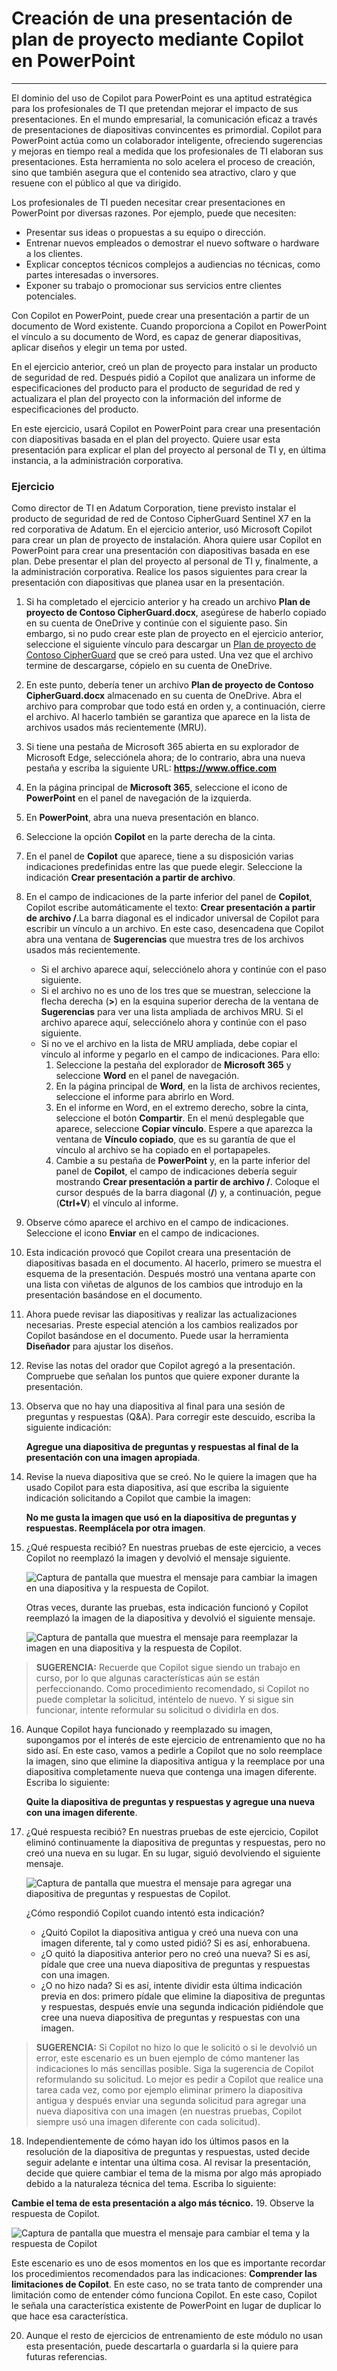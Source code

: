 
# Creación de una presentación de plan de proyecto mediante Copilot en PowerPoint
---
El dominio del uso de Copilot para PowerPoint es una aptitud estratégica para los profesionales de TI que pretendan mejorar el impacto de sus presentaciones. En el mundo empresarial, la comunicación eficaz a través de presentaciones de diapositivas convincentes es primordial. Copilot para PowerPoint actúa como un colaborador inteligente, ofreciendo sugerencias y mejoras en tiempo real a medida que los profesionales de TI elaboran sus presentaciones. Esta herramienta no solo acelera el proceso de creación, sino que también asegura que el contenido sea atractivo, claro y que resuene con el público al que va dirigido.

Los profesionales de TI pueden necesitar crear presentaciones en PowerPoint por diversas razones. Por ejemplo, puede que necesiten:

 -  Presentar sus ideas o propuestas a su equipo o dirección.
 -  Entrenar nuevos empleados o demostrar el nuevo software o hardware a los clientes.
 -  Explicar conceptos técnicos complejos a audiencias no técnicas, como partes interesadas o inversores.
 -  Exponer su trabajo o promocionar sus servicios entre clientes potenciales.

Con Copilot en PowerPoint, puede crear una presentación a partir de un documento de Word existente. Cuando proporciona a Copilot en PowerPoint el vínculo a su documento de Word, es capaz de generar diapositivas, aplicar diseños y elegir un tema por usted.

En el ejercicio anterior, creó un plan de proyecto para instalar un producto de seguridad de red. Después pidió a Copilot que analizara un informe de especificaciones del producto para el producto de seguridad de red y actualizara el plan del proyecto con la información del informe de especificaciones del producto.

En este ejercicio, usará Copilot en PowerPoint para crear una presentación con diapositivas basada en el plan del proyecto. Quiere usar esta presentación para explicar el plan del proyecto al personal de TI y, en última instancia, a la administración corporativa.

### Ejercicio

Como director de TI en Adatum Corporation, tiene previsto instalar el producto de seguridad de red de Contoso CipherGuard Sentinel X7 en la red corporativa de Adatum. En el ejercicio anterior, usó Microsoft Copilot para crear un plan de proyecto de instalación. Ahora quiere usar Copilot en PowerPoint para crear una presentación con diapositivas basada en ese plan. Debe presentar el plan del proyecto al personal de TI y, finalmente, a la administración corporativa. Realice los pasos siguientes para crear la presentación con diapositivas que planea usar en la presentación.

1.  Si ha completado el ejercicio anterior y ha creado un archivo **Plan de proyecto de Contoso CipherGuard.docx**, asegúrese de haberlo copiado en su cuenta de OneDrive y continúe con el siguiente paso. Sin embargo, si no pudo crear este plan de proyecto en el ejercicio anterior, seleccione el siguiente vínculo para descargar un [Plan de proyecto de Contoso CipherGuard](https://go.microsoft.com/fwlink/?linkid=2268924) que se creó para usted. Una vez que el archivo termine de descargarse, cópielo en su cuenta de OneDrive.
2.  En este punto, debería tener un archivo **Plan de proyecto de Contoso CipherGuard.docx** almacenado en su cuenta de OneDrive. Abra el archivo para comprobar que todo está en orden y, a continuación, cierre el archivo. Al hacerlo también se garantiza que aparece en la lista de archivos usados más recientemente (MRU).
3.  Si tiene una pestaña de Microsoft 365 abierta en su explorador de Microsoft Edge, selecciónela ahora; de lo contrario, abra una nueva pestaña y escriba la siguiente URL: **https://www.office.com**
4.  En la página principal de **Microsoft 365**, seleccione el icono de **PowerPoint** en el panel de navegación de la izquierda.
5.  En **PowerPoint**, abra una nueva presentación en blanco.
6.  Seleccione la opción **Copilot** en la parte derecha de la cinta.
7.  En el panel de **Copilot** que aparece, tiene a su disposición varias indicaciones predefinidas entre las que puede elegir. Seleccione la indicación **Crear presentación a partir de archivo**.
8.  En el campo de indicaciones de la parte inferior del panel de **Copilot**, Copilot escribe automáticamente el texto: **Crear presentación a partir de archivo /**.La barra diagonal es el indicador universal de Copilot para escribir un vínculo a un archivo. En este caso, desencadena que Copilot abra una ventana de **Sugerencias** que muestra tres de los archivos usados más recientemente.
     -  Si el archivo aparece aquí, selecciónelo ahora y continúe con el paso siguiente.
     -  Si el archivo no es uno de los tres que se muestran, seleccione la flecha derecha (**&gt;**) en la esquina superior derecha de la ventana de **Sugerencias** para ver una lista ampliada de archivos MRU. Si el archivo aparece aquí, selecciónelo ahora y continúe con el paso siguiente.
     -  Si no ve el archivo en la lista de MRU ampliada, debe copiar el vínculo al informe y pegarlo en el campo de indicaciones. Para ello:
        1.  Seleccione la pestaña del explorador de **Microsoft 365** y seleccione **Word** en el panel de navegación.
        2.  En la página principal de **Word**, en la lista de archivos recientes, seleccione el informe para abrirlo en Word.
        3.  En el informe en Word, en el extremo derecho, sobre la cinta, seleccione el botón **Compartir**. En el menú desplegable que aparece, seleccione **Copiar vínculo**. Espere a que aparezca la ventana de **Vínculo copiado**, que es su garantía de que el vínculo al archivo se ha copiado en el portapapeles.
        4.  Cambie a su pestaña de **PowerPoint** y, en la parte inferior del panel de **Copilot**, el campo de indicaciones debería seguir mostrando **Crear presentación a partir de archivo /**. Coloque el cursor después de la barra diagonal (**/**) y, a continuación, pegue (**Ctrl+V**) el vínculo al informe.
9.  Observe cómo aparece el archivo en el campo de indicaciones. Seleccione el icono **Enviar** en el campo de indicaciones.
10. Esta indicación provocó que Copilot creara una presentación de diapositivas basada en el documento. Al hacerlo, primero se muestra el esquema de la presentación. Después mostró una ventana aparte con una lista con viñetas de algunos de los cambios que introdujo en la presentación basándose en el documento.
11. Ahora puede revisar las diapositivas y realizar las actualizaciones necesarias. Preste especial atención a los cambios realizados por Copilot basándose en el documento. Puede usar la herramienta **Diseñador** para ajustar los diseños.
12. Revise las notas del orador que Copilot agregó a la presentación. Compruebe que señalan los puntos que quiere exponer durante la presentación.
13. Observa que no hay una diapositiva al final para una sesión de preguntas y respuestas (Q&A). Para corregir este descuido, escriba la siguiente indicación:
    
    **Agregue una diapositiva de preguntas y respuestas al final de la presentación con una imagen apropiada**.
14. Revise la nueva diapositiva que se creó. No le quiere la imagen que ha usado Copilot para esta diapositiva, así que escriba la siguiente indicación solicitando a Copilot que cambie la imagen:
    
    **No me gusta la imagen que usó en la diapositiva de preguntas y respuestas. Reemplácela por otra imagen**.
15. ¿Qué respuesta recibió? En nuestras pruebas de este ejercicio, a veces Copilot no reemplazó la imagen y devolvió el mensaje siguiente.
    
      ![Captura de pantalla que muestra el mensaje para cambiar la imagen en una diapositiva y la respuesta de Copilot.](../media/copilot-powerpoint-replace-message-1-030c583b.png) 
         
      Otras veces, durante las pruebas, esta indicación funcionó y Copilot reemplazó la imagen de la diapositiva y devolvió el siguiente mensaje.
         
      ![Captura de pantalla que muestra el mensaje para reemplazar la imagen en una diapositiva y la respuesta de Copilot.](../media/copilot-powerpoint-replace-message-2-aa694058.png)

 > **SUGERENCIA:** Recuerde que Copilot sigue siendo un trabajo en curso, por lo que algunas características aún se están perfeccionando. Como procedimiento recomendado, si Copilot no puede completar la solicitud, inténtelo de nuevo. Y si sigue sin funcionar, intente reformular su solicitud o dividirla en dos.

16. Aunque Copilot haya funcionado y reemplazado su imagen, supongamos por el interés de este ejercicio de entrenamiento que no ha sido así. En este caso, vamos a pedirle a Copilot que no solo reemplace la imagen, sino que elimine la diapositiva antigua y la reemplace por una diapositiva completamente nueva que contenga una imagen diferente. Escriba lo siguiente:
    
    **Quite la diapositiva de preguntas y respuestas y agregue una nueva con una imagen diferente**.
17. ¿Qué respuesta recibió? En nuestras pruebas de este ejercicio, Copilot eliminó continuamente la diapositiva de preguntas y respuestas, pero no creó una nueva en su lugar. En su lugar, siguió devolviendo el siguiente mensaje.
    
      ![Captura de pantalla que muestra el mensaje para agregar una diapositiva de preguntas y respuestas de Copilot.](../media/copilot-powerpoint-error-message-b164a414.png)
    
    
      ¿Cómo respondió Copilot cuando intentó esta indicación?
      
      -  ¿Quitó Copilot la diapositiva antigua y creó una nueva con una imagen diferente, tal y como usted pidió? Si es así, enhorabuena.
      -  ¿O quitó la diapositiva anterior pero no creó una nueva? Si es así, pídale que cree una nueva diapositiva de preguntas y respuestas con una imagen.
      -  ¿O no hizo nada? Si es así, intente dividir esta última indicación previa en dos: primero pídale que elimine la diapositiva de preguntas y respuestas, después envíe una segunda indicación pidiéndole que cree una nueva diapositiva de preguntas y respuestas con una imagen.
    
 > **SUGERENCIA:** Si Copilot no hizo lo que le solicitó o si le devolvió un error, este escenario es un buen ejemplo de cómo mantener las indicaciones lo más sencillas posible. Siga la sugerencia de Copilot reformulando su solicitud. Lo mejor es pedir a Copilot que realice una tarea cada vez, como por ejemplo eliminar primero la diapositiva antigua y después enviar una segunda solicitud para agregar una nueva diapositiva con una imagen (en nuestras pruebas, Copilot siempre usó una imagen diferente con cada solicitud).
18. Independientemente de cómo hayan ido los últimos pasos en la resolución de la diapositiva de preguntas y respuestas, usted decide seguir adelante e intentar una última cosa. Al revisar la presentación, decide que quiere cambiar el tema de la misma por algo más apropiado debido a la naturaleza técnica del tema. Escriba lo siguiente:
    
 **Cambie el tema de esta presentación a algo más técnico.**
19. Observe la respuesta de Copilot.
    
   ![Captura de pantalla que muestra el mensaje para cambiar el tema y la respuesta de Copilot](../media/copilot-powerpoint-design-message-9de87575.png)
    
    
Este escenario es uno de esos momentos en los que es importante recordar los procedimientos recomendados para las indicaciones: **Comprender las limitaciones de Copilot**. En este caso, no se trata tanto de comprender una limitación como de entender cómo funciona Copilot. En este caso, Copilot le señala una característica existente de PowerPoint en lugar de duplicar lo que hace esa característica.

20. Aunque el resto de ejercicios de entrenamiento de este módulo no usan esta presentación, puede descartarla o guardarla si la quiere para futuras referencias.
